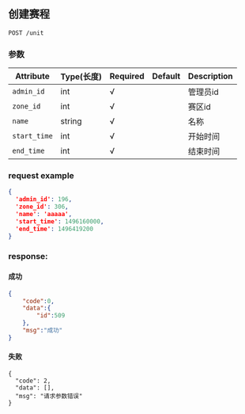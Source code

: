 ## 创建赛程

```
POST /unit
```
### 参数
| Attribute | Type(长度) | Required | Default | Description |
| ---------- | --- | -------- | ---- | ----------- |
| `admin_id` | int | √ | |管理员id|
| `zone_id` | int | √ | |赛区id|
| `name` | string | √ | |名称|
| `start_time` | int | √ | |开始时间|
| `end_time` | int | √ | |结束时间|

### request example
```json
{
  'admin_id': 196,
  'zone_id': 306,
  'name': 'aaaaa',
  'start_time': 1496160000,
  'end_time': 1496419200
}
```

### response:
#### 成功
```json
{
    "code":0,
    "data":{
        "id":509
    },
    "msg":"成功"
}
```
#### 失败
```
{
  "code": 2,
  "data": [],
  "msg": "请求参数错误"
}
```
